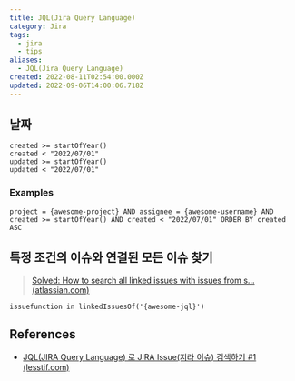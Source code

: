 ```yaml
---
title: JQL(Jira Query Language)
category: Jira
tags:
  - jira
  - tips
aliases:
  - JQL(Jira Query Language)
created: 2022-08-11T02:54:00.000Z
updated: 2022-09-06T14:00:06.718Z
---
```


<Metadata />

## 날짜

```
created >= startOfYear()
created < "2022/07/01"
updated >= startOfYear()
updated < "2022/07/01"
```

### Examples

```
project = {awesome-project} AND assignee = {awesome-username} AND created >= startOfYear() AND created < "2022/07/01" ORDER BY created ASC
```

## 특정 조건의 이슈와 연결된 모든 이슈 찾기

> [Solved: How to search all linked issues with issues from s... (atlassian.com)](https://community.atlassian.com/t5/Jira-questions/How-to-search-all-linked-issues-with-issues-from-specific/qaq-p/1027269)

```
issuefunction in linkedIssuesOf('{awesome-jql}')
```

## References

- [JQL(JIRA Query Language) 로 JIRA Issue(지라 이슈) 검색하기 #1 (lesstif.com)](https://www.lesstif.com/jira/jql-jira-query-language-jira-issue-1-18220188.html)
